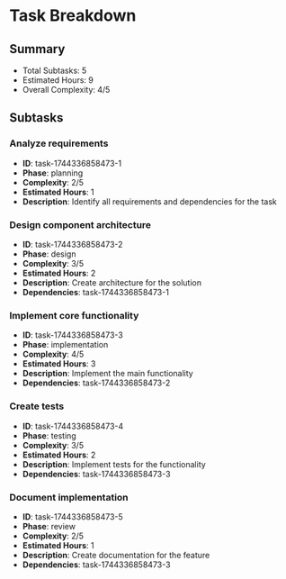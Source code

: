 # Task Breakdown

## Summary

- Total Subtasks: 5
- Estimated Hours: 9
- Overall Complexity: 4/5

## Subtasks

### Analyze requirements

- **ID**: task-1744336858473-1
- **Phase**: planning
- **Complexity**: 2/5
- **Estimated Hours**: 1
- **Description**: Identify all requirements and dependencies for the task


### Design component architecture

- **ID**: task-1744336858473-2
- **Phase**: design
- **Complexity**: 3/5
- **Estimated Hours**: 2
- **Description**: Create architecture for the solution
- **Dependencies**: task-1744336858473-1


### Implement core functionality

- **ID**: task-1744336858473-3
- **Phase**: implementation
- **Complexity**: 4/5
- **Estimated Hours**: 3
- **Description**: Implement the main functionality
- **Dependencies**: task-1744336858473-2


### Create tests

- **ID**: task-1744336858473-4
- **Phase**: testing
- **Complexity**: 3/5
- **Estimated Hours**: 2
- **Description**: Implement tests for the functionality
- **Dependencies**: task-1744336858473-3


### Document implementation

- **ID**: task-1744336858473-5
- **Phase**: review
- **Complexity**: 2/5
- **Estimated Hours**: 1
- **Description**: Create documentation for the feature
- **Dependencies**: task-1744336858473-3
